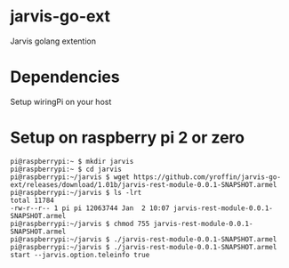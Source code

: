 # jarvis-go-ext
Jarvis golang extention

# Dependencies

Setup wiringPi on your host

# Setup on raspberry pi 2 or zero

    pi@raspberrypi:~ $ mkdir jarvis
    pi@raspberrypi:~ $ cd jarvis
    pi@raspberrypi:~/jarvis $ wget https://github.com/yroffin/jarvis-go-ext/releases/download/1.01b/jarvis-rest-module-0.0.1-SNAPSHOT.armel
    pi@raspberrypi:~/jarvis $ ls -lrt
    total 11784
    -rw-r--r-- 1 pi pi 12063744 Jan  2 10:07 jarvis-rest-module-0.0.1-SNAPSHOT.armel
    pi@raspberrypi:~/jarvis $ chmod 755 jarvis-rest-module-0.0.1-SNAPSHOT.armel
    pi@raspberrypi:~/jarvis $ ./jarvis-rest-module-0.0.1-SNAPSHOT.armel
    pi@raspberrypi:~/jarvis $ ./jarvis-rest-module-0.0.1-SNAPSHOT.armel start --jarvis.option.teleinfo true

